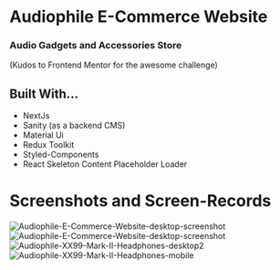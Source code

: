 # Audiophile E-Commerce Website 
### Audio Gadgets and Accessories Store

(Kudos to Frontend Mentor for the awesome challenge)

## **Built With...**
- NextJs
- Sanity (as a backend CMS)
- Material Ui
- Redux Toolkit
- Styled-Components
- React Skeleton Content Placeholder Loader

# Screenshots and Screen-Records
![Audiophile-E-Commerce-Website-desktop-screenshot](https://user-images.githubusercontent.com/95982650/236067070-cd92997d-34c2-455b-9115-f097465e65d6.png)
![Audiophile-E-Commerce-Website-desktop-screenshot](https://user-images.githubusercontent.com/95982650/236056763-aff47a9e-98b8-4ef1-a735-354703a7be3f.png)
![Audiophile-XX99-Mark-II-Headphones-desktop2](https://user-images.githubusercontent.com/95982650/236056791-a707833c-93fe-4c7d-a4c8-560e96e9f5ad.png)
![Audiophile-XX99-Mark-II-Headphones-mobile](https://user-images.githubusercontent.com/95982650/236056809-80d6cdbc-0fc5-4db9-9285-087b53b882d3.png)
